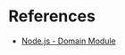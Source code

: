 # References
- [Node.js - Domain Module](https://www.tutorialspoint.com/nodejs/nodejs_domain_module.htm)